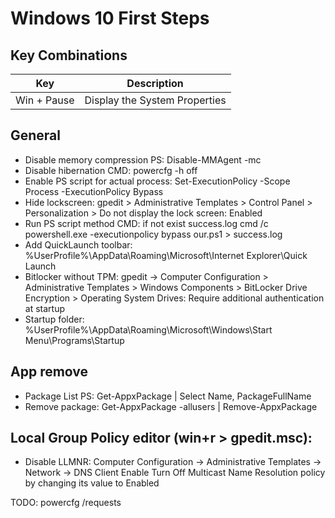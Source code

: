 # Windows 10 First Steps


## Key Combinations

| Key | Description |
|-----|-------------|
| Win + Pause | Display the System Properties |


## General

- Disable memory compression PS:  Disable-MMAgent -mc
- Disable hibernation CMD: powercfg -h off
- Enable PS script for actual process: Set-ExecutionPolicy -Scope Process -ExecutionPolicy Bypass
- Hide lockscreen: gpedit > Administrative Templates > Control Panel > Personalization > Do not display the lock screen: Enabled
- Run PS script method CMD: if not exist success.log cmd /c powershell.exe -executionpolicy bypass our.ps1 > success.log
- Add QuickLaunch toolbar: %UserProfile%\AppData\Roaming\Microsoft\Internet Explorer\Quick Launch
- Bitlocker without TPM: gpedit -> Computer Configuration > Administrative Templates > Windows Components > BitLocker Drive Encryption > Operating System Drives: Require additional authentication at startup
- Startup folder: %UserProfile%\AppData\Roaming\Microsoft\Windows\Start Menu\Programs\Startup
## App remove

- Package List PS: Get-AppxPackage | Select Name, PackageFullName
- Remove package: Get-AppxPackage -allusers <PackageFullName> | Remove-AppxPackage


## Local Group Policy editor (win+r > gpedit.msc):

- Disable LLMNR:
    Computer Configuration -> Administrative Templates -> Network -> DNS Client
    Enable Turn Off Multicast Name Resolution policy by changing its value to Enabled



TODO:
powercfg /requests